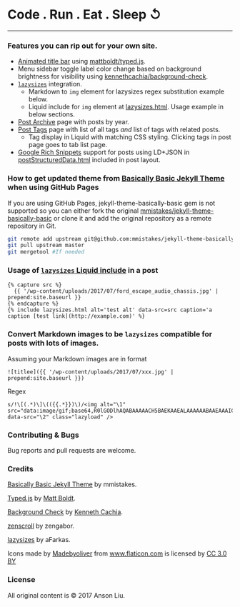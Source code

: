 # Code . Run . Eat . Sleep ↺

---

### Features you can rip out for your own site.

- [Animated title bar](https://github.com/ansonl/ansonl.github.io/blob/master/_includes/page-intro.html) using [mattboldt/typed.js](https://github.com/mattboldt/typed.js/).
- Menu sidebar toggle label color change based on background brightness for visibility using [kennethcachia/background-check](https://github.com/kennethcachia/background-check).
- [`lazysizes`](https://github.com/aFarkas/lazysizes) integration.
  - Markdown to `img` element for lazysizes regex substitution example below. 
  - Liquid include for `img` element at [lazysizes.html](https://github.com/ansonl/ansonl.github.io/blob/master/_includes/lazysizes.html). Usage example in below sections.
- [Post Archive](https://github.com/ansonl/ansonl.github.io/blob/master/archive.md) page with posts by year.
- [Post Tags](https://github.com/ansonl/ansonl.github.io/blob/master/tags.md) page with list of all tags *and* list of tags with related posts. 
  - Tag display in Liquid with matching CSS styling. Clicking tags in post page goes to tab list page. 
- [Google Rich Snippets](https://developers.google.com/search/docs/guides/mark-up-content) support for posts using LD+JSON in [postStructuredData.html](https://github.com/ansonl/ansonl.github.io/blob/master/_includes/postStructuredData.html) included in post layout.

### How to get updated theme from [Basically Basic Jekyll Theme](https://github.com/mmistakes/jekyll-theme-basically-basic) when using GitHub Pages

If you are using GitHub Pages, jekyll-theme-basically-basic gem is not supported so you can either fork the original [mmistakes/jekyll-theme-basically-basic](https://github.com/mmistakes/jekyll-theme-basically-basic) or clone it and add the original repository as a remote repository in Git.

```bash
git remote add upstream git@github.com:mmistakes/jekyll-theme-basically-basic.git
git pull upstream master
git mergetool #If needed
```

### Usage of [`lazysizes` Liquid include](https://github.com/ansonl/ansonl.github.io/blob/master/_includes/lazysizes.html) in a post
```liquid
{% capture src %}
  {{ '/wp-content/uploads/2017/07/ford_escape_audio_chassis.jpg' | prepend:site.baseurl }}
{% endcapture %}
{% include lazysizes.html alt='test alt' data-src=src caption='a caption [test link](http://example.com)' %}
```

### Convert Markdown images to be `lazysizes` compatible for posts with lots of images.

Assuming your Markdown images are in format
```
![titlee]({{ '/wp-content/uploads/2017/07/xxx.jpg' | prepend:site.baseurl }})
```

Regex
```
s/!\[(.*)\]\(({{.*}})\)/<img alt="\1" src="data:image/gif;base64,R0lGODlhAQABAAAAACH5BAEKAAEALAAAAAABAAEAAAICTAEAOw==" data-src="\2" class="lazyload" />
```

### Contributing & Bugs

Bug reports and pull requests are welcome. 

### Credits

[Basically Basic Jekyll Theme](https://github.com/mmistakes/jekyll-theme-basically-basic) by mmistakes.

[Typed.js](https://github.com/mattboldt/typed.js/) by [Matt Boldt](http://www.mattboldt.com/).

[Background Check](https://github.com/kennethcachia/background-check) by [Kenneth Cachia](http://www.kennethcachia.com/).

[zenscroll](https://github.com/zengabor/zenscroll) by zengabor.

[lazysizes](https://github.com/aFarkas/lazysizes) by aFarkas.

Icons made by <a href="https://www.flaticon.com/authors/madebyoliver" title="Madebyoliver">Madebyoliver</a> from <a href="https://www.flaticon.com/" title="Flaticon">www.flaticon.com</a> is licensed by <a href="http://creativecommons.org/licenses/by/3.0/" title="Creative Commons BY 3.0" target="_blank">CC 3.0 BY</a>

### License

All original content is © 2017 Anson Liu. 
